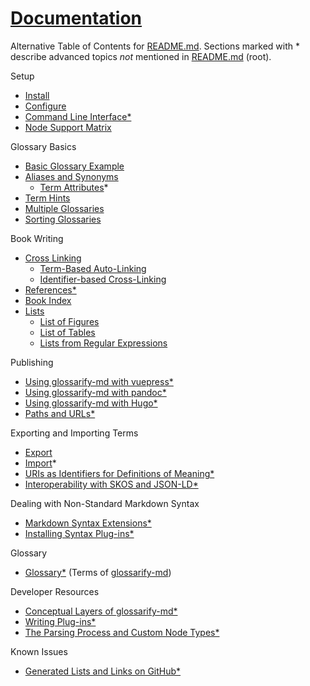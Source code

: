 [doc-cli]: ./cli.md

[doc-config]: ../conf/README.md

[doc-dev-conceptual-layers]: ./conceptual-layers.md

[doc-dev-node-types]: ../lib/ast/with/node-type.md

[doc-export]: ./export.md

[doc-glossary]: ./glossary.md

[doc-import]: ./import.md

[doc-lists-on-github]: ./lists-on-github.md

[doc-path-rewriting]: ./paths-and-urls.md

[doc-plugins]: ./plugins.md

[doc-plugins-dev]: ./plugins-dev.md

[doc-vocabulary-uris]: ./vocabulary-uris.md

[doc-with-hugo]: ./use-with-hugo.md

[doc-with-pandoc]: ./use-with-pandoc.md

[doc-with-vuepress]: ./use-with-vuepress.md

[doc-references]: ./references.md

[doc-skos-interop]: ./skos-interop.md

[doc-syntax-extensions]: ./markdown-syntax-extensions.md

[README.md]: ../README.md

# [Documentation](#documentation)

Alternative Table of Contents for [README.md].
Sections marked with \* describe advanced topics *not* mentioned in [README.md] (root).

Setup

*   [Install][1]
*   [Configure][doc-config]
*   [Command Line Interface\*][doc-cli]
*   [Node Support Matrix][2]

Glossary Basics

*   [Basic Glossary Example][3]
*   [Aliases and Synonyms][4]
    *   [Term Attributes][5]\*
*   [Term Hints][6]
*   [Multiple Glossaries][7]
*   [Sorting Glossaries][8]

Book Writing

*   [Cross Linking][9]
    *   [Term-Based Auto-Linking][10]
    *   [Identifier-based Cross-Linking][11]
*   [References\*][doc-references]
*   [Book Index][12]
*   [Lists][13]
    *   [List of Figures][14]
    *   [List of Tables][15]
    *   [Lists from Regular Expressions][16]

Publishing

*   [Using glossarify-md with vuepress\*][doc-with-vuepress]
*   [Using glossarify-md with pandoc\*][doc-with-pandoc]
*   [Using glossarify-md with Hugo\*][doc-with-hugo]
*   [Paths and URLs\*][doc-path-rewriting]

Exporting and Importing Terms

*   [Export][doc-export]
*   [Import][doc-import]\*
*   [URIs as Identifiers for Definitions of Meaning\*][doc-vocabulary-uris]
*   [Interoperability with SKOS and JSON-LD\*][doc-skos-interop]

Dealing with Non-Standard Markdown Syntax

*   [Markdown Syntax Extensions\*][doc-syntax-extensions]
*   [Installing Syntax Plug-ins\*][doc-plugins]

Glossary

*   [Glossary\*][doc-glossary] (Terms of [glossarify-md][17])

Developer Resources

*   [Conceptual Layers of glossarify-md\*][doc-dev-conceptual-layers]
*   [Writing Plug-ins\*][doc-plugins-dev]
*   [The Parsing Process and Custom Node Types\*][doc-dev-node-types]

Known Issues

*   [Generated Lists and Links on GitHub\*][doc-lists-on-github]

[1]: ../README.md#install

[2]: ../README.md#node-support-matrix

[3]: ../README.md#sample

[4]: ../README.md#aliases-and-synonyms

[5]: ./term-attributes.md

[6]: ../README.md#term-hints

[7]: ../README.md#multiple-glossaries

[8]: ../README.md#sorting-glossaries

[9]: ../README.md#cross-linking

[10]: ../README.md#term-based-auto-linking

[11]: ../README.md#identifier-based-cross-linking

[12]: ../README.md#book-index

[13]: ../README.md#lists

[14]: ../README.md#list-of-figures

[15]: ../README.md#list-of-tables

[16]: ../README.md#lists-from-regular-expressions

[17]: https://github.com/about-code/glossarify-md "This project."
